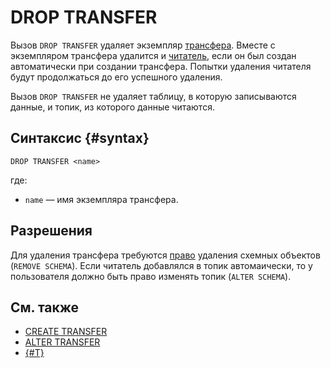 # DROP TRANSFER

Вызов `DROP TRANSFER` удаляет экземпляр [трансфера](../../../concepts/transfer.md). Вместе с экземпляром трансфера удалится и [читатель](../../../concepts/datamodel/topic.md#consumer), если он был создан автоматически при создании трансфера. Попытки удаления читателя будут продолжаться до его успешного удаления.

Вызов `DROP TRANSFER` не удаляет таблицу, в которую записываются данные, и топик, из которого данные читаются.

## Синтаксис {#syntax}

```yql
DROP TRANSFER <name>
```

где:

* `name` — имя экземпляра трансфера.

## Разрешения

Для удаления трансфера требуются [право](grant.md#permissions-list) удаления схемных объектов (`REMOVE SCHEMA`). Если читатель добавлялся в топик автомаически, то у пользователя должно быть право изменять топик (`ALTER SCHEMA`).

## См. также

* [CREATE TRANSFER](create-transfer.md)
* [ALTER TRANSFER](alter-transfer.md)
* [{#T}](../../../concepts/transfer.md)

